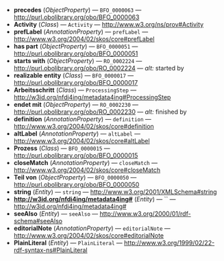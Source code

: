 - **precedes** (*ObjectProperty*) — `BFO_0000063` — <http://purl.obolibrary.org/obo/BFO_0000063>
  <span class='search-tokens' style='display:none'>BFO 0000063 BFO_0000063 bfo 0000063 bfo_0000063 http://purl.obolibrary.org/obo/BFO 0000063 http://purl.obolibrary.org/obo/BFO_0000063 http://purl.obolibrary.org/obo/bfo 0000063 http://purl.obolibrary.org/obo/bfo_0000063 precedes</span>
- **Activity** (*Class*) — `Activity` — <http://www.w3.org/ns/prov#Activity>
  <span class='search-tokens' style='display:none'>Activity activity http://www.w3.org/ns/prov# Activity http://www.w3.org/ns/prov# activity http://www.w3.org/ns/prov#Activity http://www.w3.org/ns/prov#activity</span>
- **prefLabel** (*AnnotationProperty*) — `prefLabel` — <http://www.w3.org/2004/02/skos/core#prefLabel>
  <span class='search-tokens' style='display:none'>http://www.w3.org/2004/02/skos/core#pref Label http://www.w3.org/2004/02/skos/core#pref label http://www.w3.org/2004/02/skos/core#prefLabel http://www.w3.org/2004/02/skos/core#preflabel pref Label pref label prefLabel preflabel</span>
- **has part** (*ObjectProperty*) — `BFO_0000051` — <http://purl.obolibrary.org/obo/BFO_0000051>
  <span class='search-tokens' style='display:none'>BFO 0000051 BFO_0000051 bfo 0000051 bfo_0000051 has part http://purl.obolibrary.org/obo/BFO 0000051 http://purl.obolibrary.org/obo/BFO_0000051 http://purl.obolibrary.org/obo/bfo 0000051 http://purl.obolibrary.org/obo/bfo_0000051</span>
- **starts with** (*ObjectProperty*) — `RO_0002224` — <http://purl.obolibrary.org/obo/RO_0002224> — _alt:_ started by
  <span class='search-tokens' style='display:none'>RO 0002224 RO_0002224 http://purl.obolibrary.org/obo/RO 0002224 http://purl.obolibrary.org/obo/RO_0002224 http://purl.obolibrary.org/obo/ro 0002224 http://purl.obolibrary.org/obo/ro_0002224 ro 0002224 ro_0002224 started by starts with</span>
- **realizable entity** (*Class*) — `BFO_0000017` — <http://purl.obolibrary.org/obo/BFO_0000017>
  <span class='search-tokens' style='display:none'>BFO 0000017 BFO_0000017 bfo 0000017 bfo_0000017 http://purl.obolibrary.org/obo/BFO 0000017 http://purl.obolibrary.org/obo/BFO_0000017 http://purl.obolibrary.org/obo/bfo 0000017 http://purl.obolibrary.org/obo/bfo_0000017 realizable entity</span>
- **Arbeitsschritt** (*Class*) — `ProcessingStep` — <http://w3id.org/nfdi4ing/metadata4ing#ProcessingStep>
  <span class='search-tokens' style='display:none'>Arbeitsschritt Processing Step ProcessingStep arbeitsschritt http://w3id.org/nfdi4ing/metadata4ing# Processing Step http://w3id.org/nfdi4ing/metadata4ing# processing step http://w3id.org/nfdi4ing/metadata4ing#ProcessingStep http://w3id.org/nfdi4ing/metadata4ing#processingstep processing step processingstep</span>
- **endet mit** (*ObjectProperty*) — `RO_0002230` — <http://purl.obolibrary.org/obo/RO_0002230> — _alt:_ finished by
  <span class='search-tokens' style='display:none'>RO 0002230 RO_0002230 endet mit finished by http://purl.obolibrary.org/obo/RO 0002230 http://purl.obolibrary.org/obo/RO_0002230 http://purl.obolibrary.org/obo/ro 0002230 http://purl.obolibrary.org/obo/ro_0002230 ro 0002230 ro_0002230</span>
- **definition** (*AnnotationProperty*) — `definition` — <http://www.w3.org/2004/02/skos/core#definition>
  <span class='search-tokens' style='display:none'>definition http://www.w3.org/2004/02/skos/core#definition</span>
- **altLabel** (*AnnotationProperty*) — `altLabel` — <http://www.w3.org/2004/02/skos/core#altLabel>
  <span class='search-tokens' style='display:none'>alt Label alt label altLabel altlabel http://www.w3.org/2004/02/skos/core#alt Label http://www.w3.org/2004/02/skos/core#alt label http://www.w3.org/2004/02/skos/core#altLabel http://www.w3.org/2004/02/skos/core#altlabel</span>
- **Prozess** (*Class*) — `BFO_0000015` — <http://purl.obolibrary.org/obo/BFO_0000015>
  <span class='search-tokens' style='display:none'>BFO 0000015 BFO_0000015 Prozess bfo 0000015 bfo_0000015 http://purl.obolibrary.org/obo/BFO 0000015 http://purl.obolibrary.org/obo/BFO_0000015 http://purl.obolibrary.org/obo/bfo 0000015 http://purl.obolibrary.org/obo/bfo_0000015 prozess</span>
- **closeMatch** (*AnnotationProperty*) — `closeMatch` — <http://www.w3.org/2004/02/skos/core#closeMatch>
  <span class='search-tokens' style='display:none'>close Match close match closeMatch closematch http://www.w3.org/2004/02/skos/core#close Match http://www.w3.org/2004/02/skos/core#close match http://www.w3.org/2004/02/skos/core#closeMatch http://www.w3.org/2004/02/skos/core#closematch</span>
- **Teil von** (*ObjectProperty*) — `BFO_0000050` — <http://purl.obolibrary.org/obo/BFO_0000050>
  <span class='search-tokens' style='display:none'>BFO 0000050 BFO_0000050 Teil von bfo 0000050 bfo_0000050 http://purl.obolibrary.org/obo/BFO 0000050 http://purl.obolibrary.org/obo/BFO_0000050 http://purl.obolibrary.org/obo/bfo 0000050 http://purl.obolibrary.org/obo/bfo_0000050 teil von</span>
- **string** (*Entity*) — `string` — <http://www.w3.org/2001/XMLSchema#string>
  <span class='search-tokens' style='display:none'>http://www.w3.org/2001/XML Schema#string http://www.w3.org/2001/XMLSchema#string http://www.w3.org/2001/xml schema#string http://www.w3.org/2001/xmlschema#string string</span>
- **http://w3id.org/nfdi4ing/metadata4ing#** (*Entity*) — `` — <http://w3id.org/nfdi4ing/metadata4ing#>
  <span class='search-tokens' style='display:none'>http://w3id.org/nfdi4ing/metadata4ing#</span>
- **seeAlso** (*Entity*) — `seeAlso` — <http://www.w3.org/2000/01/rdf-schema#seeAlso>
  <span class='search-tokens' style='display:none'>http://www.w3.org/2000/01/rdf schema#see Also http://www.w3.org/2000/01/rdf schema#see also http://www.w3.org/2000/01/rdf schema#seeAlso http://www.w3.org/2000/01/rdf-schema#seeAlso http://www.w3.org/2000/01/rdf-schema#seealso see Also see also seeAlso seealso</span>
- **editorialNote** (*AnnotationProperty*) — `editorialNote` — <http://www.w3.org/2004/02/skos/core#editorialNote>
  <span class='search-tokens' style='display:none'>editorial Note editorial note editorialNote editorialnote http://www.w3.org/2004/02/skos/core#editorial Note http://www.w3.org/2004/02/skos/core#editorial note http://www.w3.org/2004/02/skos/core#editorialNote http://www.w3.org/2004/02/skos/core#editorialnote</span>
- **PlainLiteral** (*Entity*) — `PlainLiteral` — <http://www.w3.org/1999/02/22-rdf-syntax-ns#PlainLiteral>
  <span class='search-tokens' style='display:none'>Plain Literal PlainLiteral http://www.w3.org/1999/02/22 rdf syntax ns# Plain Literal http://www.w3.org/1999/02/22 rdf syntax ns# plain literal http://www.w3.org/1999/02/22 rdf syntax ns#PlainLiteral http://www.w3.org/1999/02/22-rdf-syntax-ns#PlainLiteral http://www.w3.org/1999/02/22-rdf-syntax-ns#plainliteral plain literal plainliteral</span>